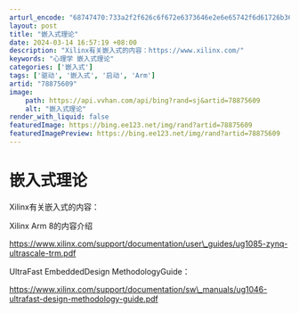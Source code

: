 ```yaml
---
arturl_encode: "68747470:733a2f2f626c6f672e6373646e2e6e65742f6d61726b363139:2f61727469636c652f64657461696c732f3738383735363039"
layout: post
title: "嵌入式理论"
date: 2024-03-14 16:57:19 +08:00
description: "Xilinx有关嵌入式的内容：https://www.xilinx.com/"
keywords: "心理学 嵌入式理论"
categories: ['嵌入式']
tags: ['驱动', '嵌入式', '启动', 'Arm']
artid: "78875609"
image:
    path: https://api.vvhan.com/api/bing?rand=sj&artid=78875609
    alt: "嵌入式理论"
render_with_liquid: false
featuredImage: https://bing.ee123.net/img/rand?artid=78875609
featuredImagePreview: https://bing.ee123.net/img/rand?artid=78875609
---
```


# 嵌入式理论

Xilinx有关嵌入式的内容：

Xilinx Arm 8的内容介绍

https://www.xilinx.com/support/documentation/user\_guides/ug1085-zynq-ultrascale-trm.pdf

UltraFast EmbeddedDesign MethodologyGuide：

https://www.xilinx.com/support/documentation/sw\_manuals/ug1046-ultrafast-design-methodology-guide.pdf